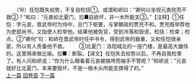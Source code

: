 　　（16）任恺既失权势，不复自检括①。或谓和峤曰：“卿何以坐视元衷败而不救②？”和曰：“元衷如北夏门，拉■自欲坏，非一木所能支③。”【注释】①任恺：字元哀，晋武帝时为侍中，总门下枢要，与掌朝政的贾充不和。贾充既举荐他为吏部尚书，又指使人检举他。结果他被免官，受到冷落和毁谤。检括：检束；检点。②“卿何”句：和峤在晋武帝时任中书令，得到武帝的器重，又和任恺很亲密，所以有人责备他不救。
　　③北夏门：洛阳城北的一座门楼，是最高大雄伟的。这里用来做比喻。拉■：断裂。【译文】任恺失去权势以后，不再自我检束了。有人问和峤说：“你为什么眼看着元哀被搞垮而袖手不管呢？”和峤说：“元哀就好比北夏门，本来要毁坏，不是一根木头所能支撑得了的。”
<br>[上一篇](23_15) [回卷首](23_00) [下一篇](23_17)
